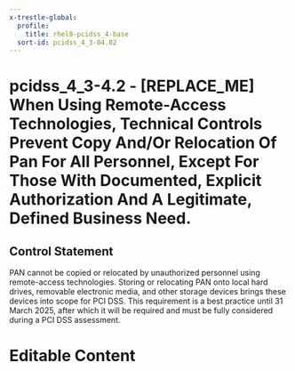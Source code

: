 ```yaml
---
x-trestle-global:
  profile:
    title: rhel8-pcidss_4-base
  sort-id: pcidss_4_3-04.02
---
```


# pcidss_4_3-4.2 - \[REPLACE_ME\] When Using Remote-Access Technologies, Technical Controls Prevent Copy And/Or Relocation Of Pan For All Personnel, Except For Those With Documented, Explicit Authorization And A Legitimate, Defined Business Need.

## Control Statement

PAN cannot be copied or relocated by unauthorized personnel using remote-access
technologies. Storing or relocating PAN onto local hard drives, removable electronic
media, and other storage devices brings these devices into scope for PCI DSS.
This requirement is a best practice until 31 March 2025, after which it will be required
and must be fully considered during a PCI DSS assessment.

# Editable Content

<!-- Make additions and edits below -->
<!-- The above represents the contents of the control as received by the profile, prior to additions. -->
<!-- If the profile makes additions to the control, they will appear below. -->
<!-- The above markdown may not be edited but you may edit the content below, and/or introduce new additions to be made by the profile. -->
<!-- If there is a yaml header at the top, parameter values may be edited. Use --set-parameters to incorporate the changes during assembly. -->
<!-- The content here will then replace what is in the profile for this control, after running profile-assemble. -->
<!-- The current profile has no added parts for this control, but you may add new ones here. -->
<!-- Each addition must have a heading either of the form ## Control my_addition_name -->
<!-- or ## Part a. (where the a. refers to one of the control statement labels.) -->
<!-- "## Control" parts are new parts added after the statement part. -->
<!-- "## Part" parts are new parts added into the top-level statement part with that label. -->
<!-- Subparts may be added with nested hash levels of the form ### My Subpart Name -->
<!-- underneath the parent ## Control or ## Part being added -->
<!-- See https://oscal-compass.github.io/compliance-trestle/tutorials/ssp_profile_catalog_authoring/ssp_profile_catalog_authoring for guidance. -->
